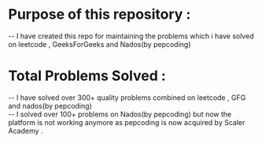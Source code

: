 # Purpose of this repository :
-- I have created this repo for maintaining the problems which i have solved  on leetcode , GeeksForGeeks and Nados(by pepcoding)  

# Total Problems Solved :
-- I have solved over 300+ quality problems combined on leetcode , GFG and nados(by pepcoding) \
-- I solved over 100+ problems on Nados(by pepcoding) but now the platform is not working anymore as pepcoding is now acquired by Scaler Academy .

